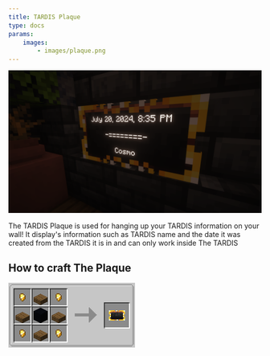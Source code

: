 ```yaml
---
title: TARDIS Plaque
type: docs
params:
    images:
        - images/plaque.png
---
```


![TARDIS Plaque](images/plaque.png)

The TARDIS Plaque is used for hanging up your TARDIS information on your wall!
It display's information such as TARDIS name and the date it was created from the TARDIS it is in and can only work inside The TARDIS

## How to craft The Plaque

![Plaque Recipe](images/plaque/recipe.png)